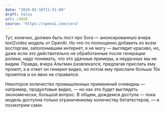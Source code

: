 ```yaml
---
date: "2024-02-16T11:51:00"
draft: False
url: /4650
source: "https://openai.com/sora"
---
```


Тут, конечно, должен быть пост про Sora — анонсированную вчера text2video модель от OpenAI. Но что-то полноценно добавить ко всем восторгам, заполонившим интернет, я не могу — выглядит красиво, но, даже если это действительно не обработанные после генерации ролики, надо понимать, что это удачные примеры, а неудачных мы не видим. Правда, вчера Альтман развлекался, предлагая прислать ему промпт, а в ответ он генерил видео, но потом ему прислали больше 10к промптов и он явно не справился.

Некоторое количество промышленных применений очевидны — например, продуктовые видео, — но как это будет выглядеть экономически, большой вопрос. 
В общем, дождемся доступа — пока модель доступна только ограниченному количеству бетатестеров, — и посмотрим сами.
